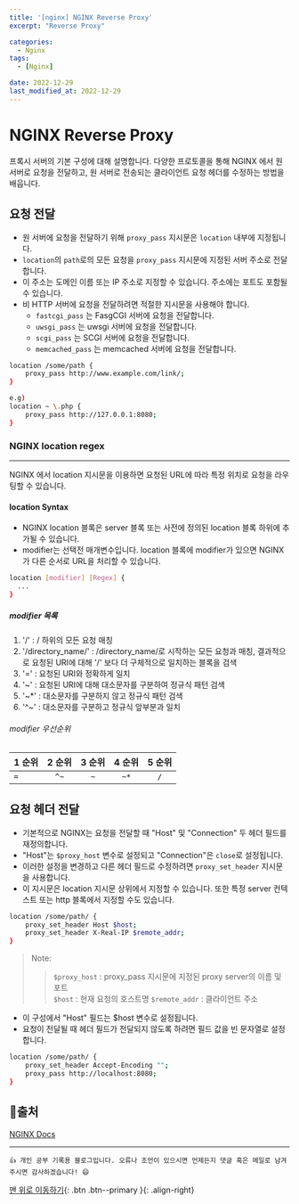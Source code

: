 ```yaml
---
title: '[nginx] NGINX Reverse Proxy'
excerpt: "Reverse Proxy"

categories:
  - Nginx
tags: 
  - [Nginx]

date: 2022-12-29
last_modified_at: 2022-12-29
---
```


# NGINX Reverse Proxy
프록시 서버의 기본 구성에 대해 설명합니다. 다양한 프로토콜을 통해 NGINX 에서 원 서버로 요청을 전달하고, 원 서버로 전송되는 클라이언트 요청 헤더를 수정하는 방법을 배웁니다.

## 요청 전달
- 원 서버에 요청을 전달하기 위해 `proxy_pass` 지시문은 `location` 내부에 지정됩니다.
- `location`의 `path`로의 모든 요청을 `proxy_pass` 지시문에 지정된 서버 주소로 전달합니다. 
- 이 주소는 도메인 이름 또는 IP 주소로 지정할 수 있습니다. 주소에는 포트도 포함될 수 있습니다.
- 비 HTTP 서버에 요청을 전달하려면 적절한 지시문을 사용해야 합니다.
  - `fastcgi_pass` 는 FasgCGI 서버에 요청을 전달합니다.
  - `uwsgi_pass` 는 uwsgi 서버에 요청을 전달합니다.
  - `scgi_pass` 는 SCGI 서버에 요청을 전달합니다.
  - `memcached_pass` 는 memcached 서버에 요청을 전달합니다.
  
```bash
location /some/path {
    proxy_pass http://www.example.com/link/;
}

e.g)
location ~ \.php {
    proxy_pass http://127.0.0.1:8080;
}
```

### NGINX location regex
---
NGINX 에서 location 지시문을 이용하면 요청된 URL에 따라 특정 위치로 요청을 라우팅할 수 있습니다.

#### location Syntax
- NGINX location 블록은 server 블록 또는 사전에 정의된 location 블록 하위에 추가될 수 있습니다.
- modifier는 선택전 매개변수입니다. location 블록에 modifier가 있으면 NGINX가 다른 순서로 URL을 처리할 수 있습니다.
  
```bash
location [modifier] [Regex] {
  ...
}
```

##### modifier 목록
1. '/' : / 하위의 모든 요청 매칭
2. '/directory_name/' : /directory_name/로 시작하는 모든 요청과 매칭, 결과적으로 요청된 URI에 대해 '/' 보다 더 구체적으로 일치하는 블록을 검색
3. '=' : 요청된 URI와 정확하게 일치
4. '~' : 요청된 URI에 대해 대소문자를 구분하여 정규식 패턴 검색
5. '~*' : 대소문자를 구분하지 않고 정규식 패턴 검색
6. '^~' : 대소문자를 구분하고 정규식 앞부분과 일치

###### modifier 우선순위
  
|1 순위|2 순위|3 순위|4 순위|5 순위|
|:----|:---:|:---:|:---:|:---:|
|`=`|`^~`|`~`|`~*`|`/`|
  
## 요청 헤더 전달
- 기본적으로 NGINX는 요청을 전달할 때 "Host" 및 "Connection" 두 헤더 필드를 재정의합니다.
- "Host"는 `$proxy_host` 변수로 설정되고 "Connection"은 `close`로 설정됩니다.
- 이러한 설정을 변경하고 다른 헤더 필드로 수정하려면 `proxy_set_header` 지시문을 사용합니다.
- 이 지시문은 location 지시문 상위에서 지정할 수 있습니다. 또한 특정 server 컨텍스트 또는 http 블록에서 지정할 수도 있습니다.

```bash
location /some/path/ {
    proxy_set_header Host $host;
    proxy_set_header X-Real-IP $remote_addr;
}
```

> Note: 
>> `$proxy_host` : proxy_pass 지시문에 지정된 proxy server의 이름 및 포트  
>> `$host` : 현재 요청의 호스트명
>> `$remote_addr` : 클라이언트 주소

- 이 구성에서 "Host" 필드는 $host 변수로 설정됩니다.
- 요청이 전달될 때 헤더 필드가 전달되지 않도록 하려면 필드 값을 빈 문자열로 설정합니다.

```bash
location /some/path/ {
    proxy_set_header Accept-Encoding "";
    proxy_pass http://localhost:8080;
}
```

## 📌출처
[NGINX Docs](https://docs.nginx.com/)

***
    👍 개인 공부 기록용 블로그입니다. 오류나 조언이 있으시면 언제든지 댓글 혹은 메일로 남겨주시면 감사하겠습니다! 😄

[맨 위로 이동하기](#){: .btn .btn--primary }{: .align-right}